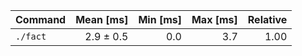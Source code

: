 | Command | Mean [ms] | Min [ms] | Max [ms] | Relative |
|:---|---:|---:|---:|---:|
| `./fact` | 2.9 ± 0.5 | 0.0 | 3.7 | 1.00 |
